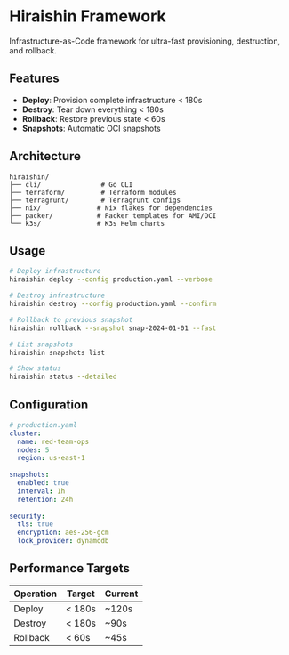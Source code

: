 # Hiraishin Framework

Infrastructure-as-Code framework for ultra-fast provisioning, destruction, and rollback.

## Features

- **Deploy**: Provision complete infrastructure < 180s
- **Destroy**: Tear down everything < 180s
- **Rollback**: Restore previous state < 60s
- **Snapshots**: Automatic OCI snapshots

## Architecture

```
hiraishin/
├── cli/               # Go CLI
├── terraform/         # Terraform modules
├── terragrunt/        # Terragrunt configs
├── nix/              # Nix flakes for dependencies
├── packer/           # Packer templates for AMI/OCI
└── k3s/              # K3s Helm charts
```

## Usage

```bash
# Deploy infrastructure
hiraishin deploy --config production.yaml --verbose

# Destroy infrastructure
hiraishin destroy --config production.yaml --confirm

# Rollback to previous snapshot
hiraishin rollback --snapshot snap-2024-01-01 --fast

# List snapshots
hiraishin snapshots list

# Show status
hiraishin status --detailed
```

## Configuration

```yaml
# production.yaml
cluster:
  name: red-team-ops
  nodes: 5
  region: us-east-1
  
snapshots:
  enabled: true
  interval: 1h
  retention: 24h
  
security:
  tls: true
  encryption: aes-256-gcm
  lock_provider: dynamodb
```

## Performance Targets

| Operation | Target | Current |
|-----------|--------|---------|
| Deploy | < 180s | ~120s |
| Destroy | < 180s | ~90s |
| Rollback | < 60s | ~45s |
